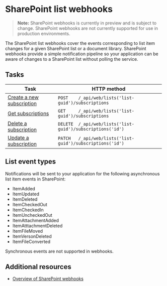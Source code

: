 # SharePoint list webhooks

>**Note:** SharePoint webhooks is currently in preview and is subject to change. SharePoint webhooks are not currently supported for use in production environments.

The SharePoint list webhooks cover the events corresponding to list item changes for a given SharePoint list or a document library. SharePoint webhooks provide a simple notification pipeline so your application can be aware of changes to a SharePoint list without polling the service.

## Tasks
| Task                                                | HTTP method                                                  |
|-----------------------------------------------------|--------------------------------------------------------------|
| [Create a new subscription](./create-subscription) | `POST    /_api/web/lists('list-guid')/subscriptions`         |
| [Get subscriptions](./get-subscription)          | `GET     /_api/web/lists('list-guid')/subscriptions`         |
| [Delete a subscription](./delete-subscription)       | `DELETE  /_api/web/lists('list-guid')/subscriptions('id')`   |
| [Update a subscription](./update-subscription)     | `PATCH   /_api/web/lists('list-guid')/subscriptions('id')`   |

## List event types
Notifications will be sent to your application for the following asynchronous list item events in SharePoint:

* ItemAdded
* ItemUpdated
* ItemDeleted
* ItemCheckedOut
* ItemCheckedIn
* ItemUncheckedOut
* ItemAttachmentAdded
* ItemAtttachmentDeleted
* ItemFileMoved
* ItemVersonDeleted
* ItemFileConverted

Synchronous events are not supported in webhooks.

## Additional resources

* [Overview of SharePoint webhooks](../overview-sharepoint-webhooks)